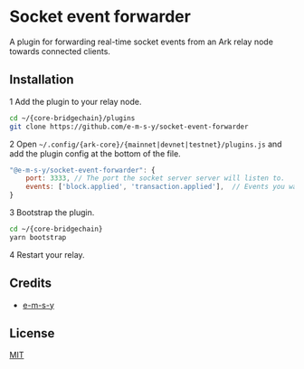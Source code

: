 # Socket event forwarder
A plugin for forwarding real-time socket events from an Ark relay node towards connected clients.

## Installation
1 Add the plugin to your relay node. 
```bash
cd ~/{core-bridgechain}/plugins
git clone https://github.com/e-m-s-y/socket-event-forwarder
```
2 Open `~/.config/{ark-core}/{mainnet|devnet|testnet}/plugins.js` and add the plugin config at the bottom of the file.
```js
"@e-m-s-y/socket-event-forwarder": {
    port: 3333, // The port the socket server server will listen to.
    events: ['block.applied', 'transaction.applied'],  // Events you want to forward.
}
```
3 Bootstrap the plugin.
```bash
cd ~/{core-bridgechain}
yarn bootstrap
```
4 Restart your relay.

## Credits

- [e-m-s-y](https://github.com/e-m-s-y)

## License

[MIT](LICENSE)